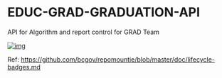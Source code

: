 # EDUC-GRAD-GRADUATION-API
API for Algorithm and report control for GRAD Team


[![img](https://img.shields.io/badge/Lifecycle-Experimental-339999)](https://github.com/bcgov/repomountie/blob/master/doc/lifecycle-badges.md)

Ref: https://github.com/bcgov/repomountie/blob/master/doc/lifecycle-badges.md
